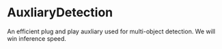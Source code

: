 # AuxliaryDetection
An efficient plug and play auxliary used for multi-object detection.
We will win inference speed.

